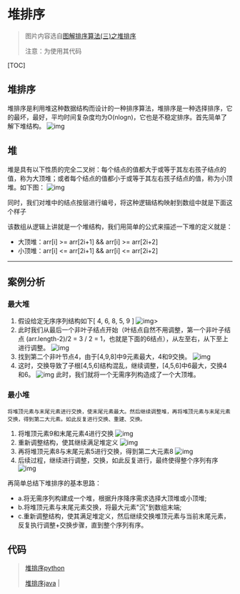 # 堆排序

> 图片内容选自[图解排序算法(三)之堆排序](https://www.cnblogs.com/chengxiao/p/6129630.html)
>
> 注意：为使用其代码

[TOC]

## 堆排序

堆排序是利用堆这种数据结构而设计的一种排序算法，堆排序是一种选择排序，它的最坏，最好，平均时间复杂度均为O(nlogn)，它也是不稳定排序。首先简单了解下堆结构。 ![img](https://images2015.cnblogs.com/blog/1024555/201612/1024555-20161217182750011-675658660.png)

## 堆

堆是具有以下性质的完全二叉树：每个结点的值都大于或等于其左右孩子结点的值，称为大顶堆；或者每个结点的值都小于或等于其左右孩子结点的值，称为小顶堆。如下图： ![img](https://images2015.cnblogs.com/blog/1024555/201612/1024555-20161217182857323-2092264199.png)

同时，我们对堆中的结点按层进行编号，将这种逻辑结构映射到数组中就是下面这个样子

该数组从逻辑上讲就是一个堆结构，我们用简单的公式来描述一下堆的定义就是：

- 大顶堆：arr[i] >= arr[2i+1] && arr[i] >= arr[2i+2]
- 小顶堆：arr[i] <= arr[2i+1] && arr[i] <= arr[2i+2]

------

## 案例分析

### 最大堆

1. 假设给定无序序列结构如下[ 4, 6, 8, 5, 9 ] ![img](https://images2015.cnblogs.com/blog/1024555/201612/1024555-20161217192038651-934327647.png)>
2. 此时我们从最后一个非叶子结点开始（叶结点自然不用调整，第一个非叶子结点 (arr.length-2)/2 = 3 / 2 = 1，也就是下面的6结点），从左至右，从下至上进行调整。 ![img](https://images2015.cnblogs.com/blog/1024555/201612/1024555-20161217192209433-270379236.png)
3. 找到第二个非叶节点4，由于[4,9,8]中9元素最大，4和9交换。 ![img](https://images2015.cnblogs.com/blog/1024555/201612/1024555-20161217192854636-1823585260.png)
4. 这时，交换导致了子根[4,5,6]结构混乱，继续调整，[4,5,6]中6最大，交换4和6。 ![img](https://images2015.cnblogs.com/blog/1024555/201612/1024555-20161217193347886-1142194411.png) 此时，我们就将一个无需序列构造成了一个大顶堆。

### 最小堆

```
将堆顶元素与末尾元素进行交换，使末尾元素最大。然后继续调整堆，再将堆顶元素与末尾元素交换，得到第二大元素。如此反复进行交换、重建、交换。
```

1. 将堆顶元素9和末尾元素4进行交换 ![img](https://images2015.cnblogs.com/blog/1024555/201612/1024555-20161217194207620-1455153342.png)
2. 重新调整结构，使其继续满足堆定义 ![img](https://images2015.cnblogs.com/blog/1024555/201612/1024555-20161218153110495-1280388728.png)
3. 再将堆顶元素8与末尾元素5进行交换，得到第二大元素8 ![img](https://images2015.cnblogs.com/blog/1024555/201612/1024555-20161218152929339-1114983222.png)
4. 后续过程，继续进行调整，交换，如此反复进行，最终使得整个序列有序 ![img](https://images2015.cnblogs.com/blog/1024555/201612/1024555-20161218152348229-935654830.png)

再简单总结下堆排序的基本思路：

- a.将无需序列构建成一个堆，根据升序降序需求选择大顶堆或小顶堆;
- b.将堆顶元素与末尾元素交换，将最大元素"沉"到数组末端;
- c.重新调整结构，使其满足堆定义，然后继续交换堆顶元素与当前末尾元素，反复执行调整+交换步骤，直到整个序列有序。

## 代码

> [堆排序python](https://gitee.com/wjhzy/BrainBurningRecord/blob/main/排序/version_python/堆排序.py)
>
> [堆排序java](https://gitee.com/wjhzy/BrainBurningRecord/blob/main/排序/version_java/DuiSort.java) |